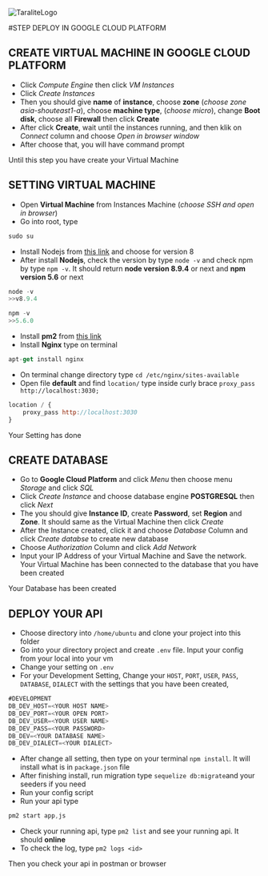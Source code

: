 ![TaraliteLogo](https://e27.co/img/startups/8222/logo-1447040977.png)

#STEP DEPLOY IN GOOGLE CLOUD PLATFORM

## CREATE VIRTUAL MACHINE IN GOOGLE CLOUD PLATFORM

- Click *Compute Engine* then click *VM Instances*
- Click *Create Instances*
- Then you should give __name__ of __instance__, choose __zone__  (_choose zone asia-shouteast1-a_), choose __machine type__, (_choose micro_), change __Boot disk__, choose all __Firewall__ then click __Create__
- After click __Create__, wait until the instances running, and then klik on _Connect_ column and choose _Open in browser window_
- After choose that, you will have command prompt

Until this step you have create your Virtual Machine

## SETTING VIRTUAL MACHINE

* Open **Virtual Machine** from Instances Machine (_choose SSH and open in browser_)
* Go into root, type 
```js
sudo su
``` 

* Install Nodejs from [this link](https://nodejs.org/en/download/package-manager/#debian-and-ubuntu-based-linux-distributions) and choose for version 8
* After install **Nodejs**, check the version by type `node -v` and check npm by type `npm -v`. It should return **node version 8.9.4** or next and **npm version 5.6** or next
```js
node -v
>>v8.9.4

npm -v
>>5.6.0
```
* Install **pm2** from [this link](http://pm2.keymetrics.io/docs/usage/quick-start/)
* Install **Nginx** type on terminal 
```js
apt-get install nginx
```
* On terminal change directory type `cd /etc/nginx/sites-available`
* Open file **default** and find `location/` type inside curly brace `proxy_pass http://localhost:3030;`

```js
location / {
	proxy_pass http://localhost:3030
}
```

Your Setting has done

## CREATE DATABASE

* Go to **Google Cloud Platform** and click _Menu_ then choose menu _Storage_ and click _SQL_
* Click _Create Instance_ and choose database engine **POSTGRESQL** then click *Next*
* The you should give **Instance ID**, create **Password**, set **Region** and **Zone**. It should same as the Virtual Machine then click _Create_
* After the Instance created, click it and choose _Database_ Column and click _Create databse_ to create new database
* Choose _Authorization_ Column and click _Add Network_
* Input your IP Address of your Virtual Machine and Save the network. Your Virtual Machine has been connected to the database that you have been created

Your Database has been created 

## DEPLOY YOUR API

- Choose directory into `/home/ubuntu` and clone your project into this folder
- Go into your directory project and create `.env` file. Input your config from your local into your vm
- Change your setting on `.env` 
- For your Development Setting, Change your `HOST`, `PORT`, `USER`, `PASS`, `DATABASE`, `DIALECT` with the settings that you have been created,

```js
#DEVELOPMENT
DB_DEV_HOST=<YOUR HOST NAME>
DB_DEV_PORT=<YOUR OPEN PORT>
DB_DEV_USER=<YOUR USER NAME>
DB_DEV_PASS=<YOUR PASSWORD>
DB_DEV=<YOUR DATABASE NAME>
DB_DEV_DIALECT=<YOUR DIALECT>
```

- After change all setting, then type on your terminal `npm install`. It will install what is in `package.json` file
- After finishing install, run migration type `sequelize db:migrate`and your seeders if you need
- Run your config script
- Run your api type 

```js
pm2 start app,js
```

- Check your running api, type `pm2 list` and see your running api. It should **online**
- To check the log, type `pm2 logs <id>`

Then you check your api in postman or browser